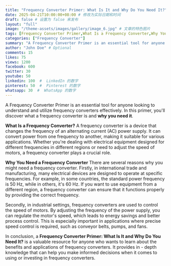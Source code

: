 ```yaml
---
title: "Frequency Converter Primer: What Is It and Why Do You Need It?"
date: 2025-04-21T10:00:00+08:00 # 修改为实际日期和时间
draft: false # 设置为 false 来发布
layout: "full"
image: "/theme-assets/images/gallery/image_6.jpg" # 文章的特色图片
tags: [Frequency Converter Primer,What Is a Frequency Converter,Why You Need a Frequency Converter,Frequency Converter,Power Frequency Conversion,International Trade Frequency Converter,Industrial Motor Speed Control,Frequency Converter Benefits,Frequency Converter Applications]
categories: ["Frequency Converter"]
summary: "A Frequency Converter Primer is an essential tool for anyone looking to understand and utilize frequency converters effectively." # 可选的自定义摘要
author: "John Doe" # Optional
comments: 15
likes: 75
views: 1200
facebook: 600
twitter: 30
youtube: 50
linkedin: 100  #  LinkedIn 的数字
pinterest: 50  #  Pinterest 的数字
whatsapp: 30  #  WhatsApp 的数字
---
```



A Frequency Converter Primer is an essential tool for anyone looking to understand and utilize frequency converters effectively. In this primer, you'll discover what a frequency converter is and **why you need it**. 

**What Is a Frequency Converter?**
A frequency converter is a device that changes the frequency of an alternating current (AC) power supply. It can convert power from one frequency to another, making it suitable for various applications. Whether you're dealing with electrical equipment designed for different frequencies in different regions or need to adjust the speed of motors, a frequency converter plays a crucial role.

**Why You Need a Frequency Converter**
There are several reasons why you might need a frequency converter. Firstly, in international trade and manufacturing, many electrical devices are designed to operate at specific frequencies. For example, in some countries, the standard power frequency is 50 Hz, while in others, it's 60 Hz. If you want to use equipment from a different region, a frequency converter can ensure that it functions properly by providing the correct frequency. 

Secondly, in industrial settings, frequency converters are used to control the speed of motors. By adjusting the frequency of the power supply, you can regulate the motor's speed, which leads to energy savings and better process control. This is especially important in applications where precise speed control is required, such as conveyor belts, pumps, and fans. 

In conclusion, a **Frequency Converter Primer: What Is It and Why Do You Need It?** is a valuable resource for anyone who wants to learn about the benefits and applications of frequency converters. It provides in - depth knowledge that can help you make informed decisions when it comes to using or investing in frequency converters. 